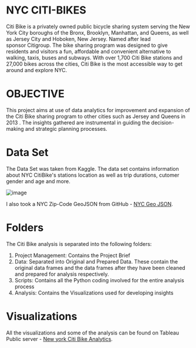 # NYC CITI-BIKES
Citi Bike is a privately owned public bicycle sharing system serving the New York City boroughs of the Bronx, Brooklyn, Manhattan, and Queens, as well as Jersey City and Hoboken, New Jersey. Named after lead sponsor Citigroup. The bike sharing program was designed to give residents and visitors a fun, affordable and convenient alternative to walking, taxis, buses and subways. With over 1,700 Citi Bike stations and 27,000 bikes across the cities, Citi Bike is the most accessible way to get around and explore NYC.

# OBJECTIVE
This project aims at use of data analytics for improvement and  expansion of the Citi Bike sharing program to other cities such as Jersey and Queens in 2013 . The insights gathered are instrumental in guiding the decision-making and strategic planning processes.

# Data Set
The Data Set was taken from Kaggle. The data set contains information about NYC CitiBike's stations location as well as trip durations, cutomer gender and age and more.

![image](https://github.com/user-attachments/assets/ca34717e-ff9a-4c06-946d-5889592ad1a9)

I also took a NYC Zip-Code GeoJSON from GitHub - [NYC Geo JSON](mam1612_EC/nyc-zip-code-tabulation-areas-polygons.geojson).

# Folders
The Citi Bike analysis is separated into the following folders:

01. Project Management: Contains the Project Brief 
02. Data: Separated into Original and Prepared Data. These contain the original data frames and the data frames after they have been cleaned and prepared for analysis respectively. 
03. Scripts: Contains all the Python coding involved for the entire analysis process 
04. Analysis: Contains the Visualizations used for developing insights

# Visualizations
All the visualizations and some of the analysis can be found on Tableau Public server - [New york Citi Bike Analytics](https://public.tableau.com/app/profile/cecelia.osire.kulume/viz/NewYorkCitiBikeAnalytics_17294948168370/NewYorkCitiBikesStor?publish=yes).

